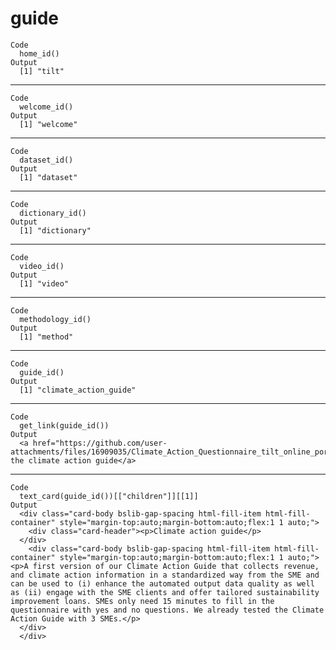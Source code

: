 # guide

    Code
      home_id()
    Output
      [1] "tilt"

---

    Code
      welcome_id()
    Output
      [1] "welcome"

---

    Code
      dataset_id()
    Output
      [1] "dataset"

---

    Code
      dictionary_id()
    Output
      [1] "dictionary"

---

    Code
      video_id()
    Output
      [1] "video"

---

    Code
      methodology_id()
    Output
      [1] "method"

---

    Code
      guide_id()
    Output
      [1] "climate_action_guide"

---

    Code
      get_link(guide_id())
    Output
      <a href="https://github.com/user-attachments/files/16909035/Climate_Action_Questionnaire_tilt_online_portal.zip">Download the climate action guide</a>

---

    Code
      text_card(guide_id())[["children"]][[1]]
    Output
      <div class="card-body bslib-gap-spacing html-fill-item html-fill-container" style="margin-top:auto;margin-bottom:auto;flex:1 1 auto;">
        <div class="card-header"><p>Climate action guide</p>
      </div>
        <div class="card-body bslib-gap-spacing html-fill-item html-fill-container" style="margin-top:auto;margin-bottom:auto;flex:1 1 auto;"><p>A first version of our Climate Action Guide that collects revenue, and climate action information in a standardized way from the SME and can be used to (i) enhance the automated output data quality as well as (ii) engage with the SME clients and offer tailored sustainability improvement loans. SMEs only need 15 minutes to fill in the questionnaire with yes and no questions. We already tested the Climate Action Guide with 3 SMEs.</p>
      </div>
      </div>

